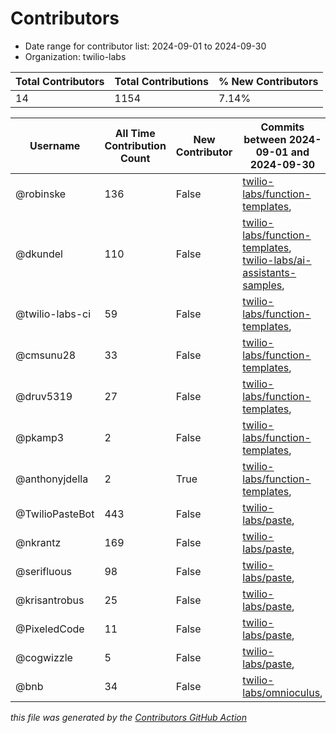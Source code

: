 # Contributors

- Date range for contributor list:  2024-09-01 to 2024-09-30
- Organization: twilio-labs

| Total Contributors | Total Contributions | % New Contributors |
| --- | --- | --- |
| 14 | 1154 | 7.14% |

| Username | All Time Contribution Count | New Contributor | Commits between 2024-09-01 and 2024-09-30 |
| --- | --- | --- | --- |
| @robinske | 136 | False | [twilio-labs/function-templates](https://github.com/twilio-labs/function-templates/commits?author=robinske&since=2024-09-01&until=2024-09-30),  |
| @dkundel | 110 | False | [twilio-labs/function-templates](https://github.com/twilio-labs/function-templates/commits?author=dkundel&since=2024-09-01&until=2024-09-30), [twilio-labs/ai-assistants-samples](https://github.com/twilio-labs/ai-assistants-samples/commits?author=dkundel&since=2024-09-01&until=2024-09-30),  |
| @twilio-labs-ci | 59 | False | [twilio-labs/function-templates](https://github.com/twilio-labs/function-templates/commits?author=twilio-labs-ci&since=2024-09-01&until=2024-09-30),  |
| @cmsunu28 | 33 | False | [twilio-labs/function-templates](https://github.com/twilio-labs/function-templates/commits?author=cmsunu28&since=2024-09-01&until=2024-09-30),  |
| @druv5319 | 27 | False | [twilio-labs/function-templates](https://github.com/twilio-labs/function-templates/commits?author=druv5319&since=2024-09-01&until=2024-09-30),  |
| @pkamp3 | 2 | False | [twilio-labs/function-templates](https://github.com/twilio-labs/function-templates/commits?author=pkamp3&since=2024-09-01&until=2024-09-30),  |
| @anthonyjdella | 2 | True | [twilio-labs/function-templates](https://github.com/twilio-labs/function-templates/commits?author=anthonyjdella&since=2024-09-01&until=2024-09-30),  |
| @TwilioPasteBot | 443 | False | [twilio-labs/paste](https://github.com/twilio-labs/paste/commits?author=TwilioPasteBot&since=2024-09-01&until=2024-09-30),  |
| @nkrantz | 169 | False | [twilio-labs/paste](https://github.com/twilio-labs/paste/commits?author=nkrantz&since=2024-09-01&until=2024-09-30),  |
| @serifluous | 98 | False | [twilio-labs/paste](https://github.com/twilio-labs/paste/commits?author=serifluous&since=2024-09-01&until=2024-09-30),  |
| @krisantrobus | 25 | False | [twilio-labs/paste](https://github.com/twilio-labs/paste/commits?author=krisantrobus&since=2024-09-01&until=2024-09-30),  |
| @PixeledCode | 11 | False | [twilio-labs/paste](https://github.com/twilio-labs/paste/commits?author=PixeledCode&since=2024-09-01&until=2024-09-30),  |
| @cogwizzle | 5 | False | [twilio-labs/paste](https://github.com/twilio-labs/paste/commits?author=cogwizzle&since=2024-09-01&until=2024-09-30),  |
| @bnb | 34 | False | [twilio-labs/omnioculus](https://github.com/twilio-labs/omnioculus/commits?author=bnb&since=2024-09-01&until=2024-09-30),  |

 _this file was generated by the [Contributors GitHub Action](https://github.com/github/contributors)_
